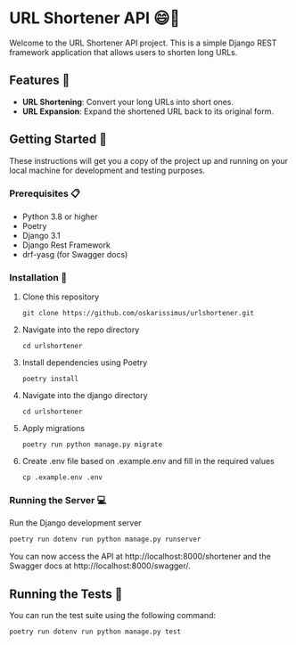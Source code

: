 # URL Shortener API 😄🚀

Welcome to the URL Shortener API project. This is a simple Django REST framework application that allows users to shorten long URLs.

## Features 🌟

- **URL Shortening**: Convert your long URLs into short ones.
- **URL Expansion**: Expand the shortened URL back to its original form.

## Getting Started 🏃

These instructions will get you a copy of the project up and running on your local machine for development and testing purposes.

### Prerequisites 📋

- Python 3.8 or higher
- Poetry
- Django 3.1
- Django Rest Framework
- drf-yasg (for Swagger docs)

### Installation 🔧

1. Clone this repository
    ```
    git clone https://github.com/oskarissimus/urlshortener.git
    ```
2. Navigate into the repo directory
    ```
    cd urlshortener
    ```
3. Install dependencies using Poetry
    ```
    poetry install
    ```
4. Navigate into the django directory
    ```
    cd urlshortener
    ```
5. Apply migrations
    ```
    poetry run python manage.py migrate
    ```
6. Create .env file based on .example.env and fill in the required values
    ```
    cp .example.env .env
    ```

### Running the Server 💻

Run the Django development server

```bash
poetry run dotenv run python manage.py runserver
```

You can now access the API at http://localhost:8000/shortener and the Swagger docs at http://localhost:8000/swagger/.

## Running the Tests 🧪

You can run the test suite using the following command:

```bash
poetry run dotenv run python manage.py test
```

